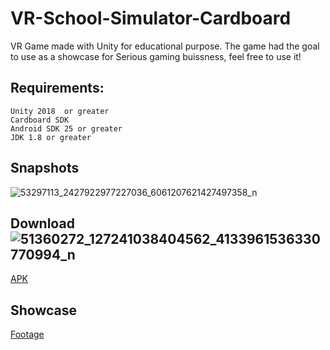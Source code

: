 # VR-School-Simulator-Cardboard

VR Game made with Unity for educational purpose.
The game had the goal to use as a showcase for Serious gaming buissness, feel free to use it!

## Requirements:
    Unity 2018  or greater
    Cardboard SDK
    Android SDK 25 or greater
    JDK 1.8 or greater
    

## Snapshots
![53297113_2427922977227036_6061207621427497358_n](https://user-images.githubusercontent.com/39929831/212114935-32fbe8b3-613d-4fe9-995c-edde46faaa23.jpg)



## Download![51360272_127241038404562_4133961536330770994_n](https://user-images.githubusercontent.com/39929831/212114941-2636a05c-30aa-458a-b16c-baa34c25b2f7.jpg)

[APK](https://github.com/lcarcamo1526/VR-School-Simulator-Cardboard/releases/download/1.2f/VR-School.copy.apk)


## Showcase
[Footage](https://youtu.be/fd9qR_emm3Q)
